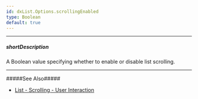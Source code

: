 ```yaml
---
id: dxList.Options.scrollingEnabled
type: Boolean
default: true
---
```

---
##### shortDescription
A Boolean value specifying whether to enable or disable list scrolling.

---
#####See Also#####
- [List - Scrolling - User Interaction](/concepts/05%20Widgets/List/20%20Scrolling/01%20User%20Interaction.md '/Documentation/Guide/UI_Components/List/Scrolling/#User_Interaction')